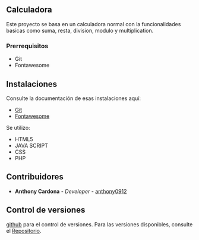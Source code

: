## Calculadora

Este proyecto se basa en un calculadora normal con la funcionalidades basicas como suma, resta, division, modulo y multiplication.

### Prerrequisitos

- Git
- Fontawesome

## Instalaciones

Consulte la documentación de esas instalaciones aquí:

- [Git](https://git-scm.com/)
- [Fontawesome](https://fontawesome.com/)

Se utilizo:

- HTML5
- JAVA SCRIPT
- CSS
- PHP

## Contribuidores

- **Anthony Cardona** - _Developer_ - [anthony0912](https://gitlab.com/anthony0912)

## Control de versiones

[github](https://github.com/) para el control de versiones. Para las versiones disponibles, consulte el [Repositorio](https://github.com/Anthony0912/calculator).

